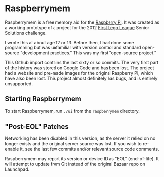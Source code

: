 # Raspberrymem
Raspberrymem is a free memory aid for the [Raspberry Pi](http://raspberrypi.org). It was created as a working prototype of a project for the 2012 [First Lego League](http://firstlegoleague.org) Senior Solutions challenge.

I wrote this at about age 12 or 13. Before then, I had done some programming but was unfamiliar with version control and standard open-source "development practices." This was my first "open-source project."

This Github import contains the last sixty or so commits. The very first part of the history was stored on Google Code and has been lost. The project had a website and pre-made images for the original Raspberry Pi, which have also been lost. This project almost definitely has bugs, and is entirely unsupported.

## Starting Raspberrymem
To start Raspberrymem, run `./ui` from the `raspberrymem` directory.

## "Post-EOL" Patches
Networking has been disabled in this version, as the server it relied on no longer exists and the original server source was lost. If you wish to re-enable it, see the last few commits and/or relevant source code comments.

Raspberrymem may report its version or device ID as "EOL" (end-of-life). It will attempt to update from Git instead of the original Bazaar repo on Launchpad.
